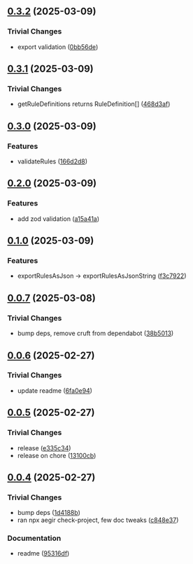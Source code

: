 ## [0.3.2](https://github.com/dozyio/evm-rule-engine/compare/v0.3.1...v0.3.2) (2025-03-09)

### Trivial Changes

* export validation ([0bb56de](https://github.com/dozyio/evm-rule-engine/commit/0bb56de2d0f4a9702b5b712d9154f108c8686676))

## [0.3.1](https://github.com/dozyio/evm-rule-engine/compare/v0.3.0...v0.3.1) (2025-03-09)

### Trivial Changes

* getRuleDefinitions returns RuleDefinition[] ([468d3af](https://github.com/dozyio/evm-rule-engine/commit/468d3af81828165cd878f6c377fbbddb8ce43c75))

## [0.3.0](https://github.com/dozyio/evm-rule-engine/compare/v0.2.0...v0.3.0) (2025-03-09)

### Features

* validateRules ([166d2d8](https://github.com/dozyio/evm-rule-engine/commit/166d2d88104c33422db0ab80f811c85abe69a948))

## [0.2.0](https://github.com/dozyio/evm-rule-engine/compare/v0.1.0...v0.2.0) (2025-03-09)

### Features

* add zod validation ([a15a41a](https://github.com/dozyio/evm-rule-engine/commit/a15a41a9bfe2d4721a16f07795ce469010c614ec))

## [0.1.0](https://github.com/dozyio/evm-rule-engine/compare/v0.0.7...v0.1.0) (2025-03-09)

### Features

* exportRulesAsJson -> exportRulesAsJsonString ([f3c7922](https://github.com/dozyio/evm-rule-engine/commit/f3c79220d795ce3d65d7993ea25b08b534a73405))

## [0.0.7](https://github.com/dozyio/evm-rule-engine/compare/v0.0.6...v0.0.7) (2025-03-08)

### Trivial Changes

* bump deps, remove cruft from dependabot ([38b5013](https://github.com/dozyio/evm-rule-engine/commit/38b501305576274ce3093ad663ce33592569c36d))

## [0.0.6](https://github.com/dozyio/evm-rule-engine/compare/v0.0.5...v0.0.6) (2025-02-27)

### Trivial Changes

* update readme ([6fa0e94](https://github.com/dozyio/evm-rule-engine/commit/6fa0e94a491853c05e359004581172a9cb640477))

## [0.0.5](https://github.com/dozyio/evm-rule-engine/compare/v0.0.4...v0.0.5) (2025-02-27)

### Trivial Changes

* release ([e335c34](https://github.com/dozyio/evm-rule-engine/commit/e335c34fa5e89b95c8c796b285fabb2e8490d104))
* release on chore ([13100cb](https://github.com/dozyio/evm-rule-engine/commit/13100cbb5ca30b056c42e440fd468302122e1e28))

## [0.0.4](https://github.com/dozyio/evm-rule-engine/compare/v0.0.3...v0.0.4) (2025-02-27)

### Trivial Changes

* bump deps ([1d4188b](https://github.com/dozyio/evm-rule-engine/commit/1d4188b5014c53dc497e46ba8c5a72e7a01a8c15))
* ran npx aegir check-project, few doc tweaks ([c848e37](https://github.com/dozyio/evm-rule-engine/commit/c848e3717ac5ff883b364121d6c5fba5946ab904))

### Documentation

* readme ([95316df](https://github.com/dozyio/evm-rule-engine/commit/95316df8a768d5bdbb5594ce74b9f344224673c3))
